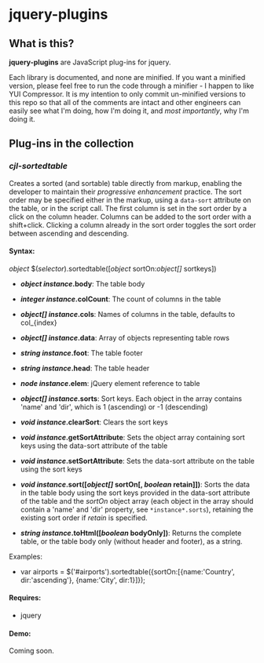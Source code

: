 jquery-plugins
==========

## What is this?

**jquery-plugins** are JavaScript plug-ins for jquery.

Each library is documented, and none are minified. If you want a minified version, please feel free to run the code through a minifier - I happen to like YUI Compressor. It is my intention to only commit un-minified versions to this repo so that all of the comments are intact and other engineers can easily see what I'm doing, how I'm doing it, and *most importantly*, why I'm doing it.

## Plug-ins in the collection

### *cjl-sortedtable*
Creates a sorted (and sortable) table directly from markup, enabling the developer to maintain their *progressive enhancement* practice. The sort order may be specified either in the markup, using a `data-sort` attribute on the table, or in the script call. The first column is set in the sort order by a click on the column header. Columns can be added to the sort order with a shift+click. Clicking a column already in the sort order toggles the sort order between ascending and descending.

#### Syntax:
*object* $(*selector*).sortedtable([*object* sortOn:*object[]* sortkeys])

- ***object* *instance*.body**: The table body
- ***integer* *instance*.colCount**: The count of columns in the table
- ***object[]* *instance*.cols**: Names of columns in the table, defaults to col_{index}
- ***object[]* *instance*.data**: Array of objects representing table rows
- ***string* *instance*.foot**: The table footer
- ***string* *instance*.head**: The table header
- ***node* *instance*.elem**: jQuery element reference to table
- ***object[]* *instance*.sorts**: Sort keys. Each object in the array contains 'name' and 'dir', which is 1 (ascending) or -1 (descending)

- ***void* *instance*.clearSort**: Clears the sort keys
- ***void* *instance*.getSortAttribute**: Sets the object array containing sort keys using the data-sort attribute of the table
- ***void* *instance*.setSortAttribute**: Sets the data-sort attribute on the table using the sort keys
- ***void* *instance*.sort([*object[]* sortOn[, *boolean* retain]])**: Sorts the data in the table body using the sort keys provided in the data-sort attribute of the table and the <em>sortOn</em> object array (each object in the array should contain a 'name' and 'dir' property, see `*instance*.sorts`), retaining the existing sort order if <em>retain</em> is specified.
- ***string* *instance*.toHtml([*boolean* bodyOnly])**: Returns the complete table, or the table body only (without header and footer), as a string.

Examples:
- var airports = $('#airports').sortedtable({sortOn:[{name:'Country', dir:'ascending'}, {name:'City', dir:1}]});

#### Requires:
- jquery

#### Demo:
Coming soon.
